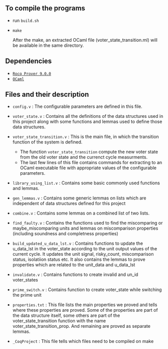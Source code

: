 ## To compile the programs
   
  - run `build.sh`
  - `make`
    
     After the make, an extracted OCaml file (voter_state_transition.ml) will be available in the same directory.
## Dependencies
  - [`Rocq Prover 9.0.0`](https://rocq-prover.org/)
  - [`OCaml`](https://ocaml.org/)

## Files and their description

  * `config.v`       : The configurable parameters are defined in this file.
  * `voter_state.v`  : Contains all the definitions of the data structures used in this project
                      along with some functions and lemmas used to define those data structures.
  
  * `voter_state_transition.v` : This is the main file, in which the transition function of the system is defined.
    - The function `voter_state_transition` compute the new voter state from the old voter state and the currenct cycle measurments.
    - The last few lines of this file contains commands for extracting to an OCaml executable file with appropriate values of the configurable parameters. 
  * `library_using_list.v` : Contains some basic commonly used functions and lemmas.
  * `gen_lemmas.v`    : Contains some generic lemmas on lists which are independent of data structures defined for this project
  * `combine.v`       : Contains some lemmas on a combined list of two lists.
  * `find_faulty.v`   : Contains the functions used to find the miscomparing or maybe_miscomparing units and lemmas 
                       on miscomparison properties (including soundness and completness properties)
  * `build_updated_u_data_lst.v` :
                        Contains functions to update the u_data_lst in the voter_state according to the unit output values of the current cycle.
                       It updates the unit signal, risky_count, miscomparison status, isolatiion status etc.
                       It also contains the lemmas to prove properties which are related to the unit_data and u_data_lst
  * `invalidate.v`     : Contains functions to create invalid and un_id voter_states
  * `prime_switch.v`   : Contains function to create voter_state while switching the prime unit  
  * `properties.txt`   : This file lists the main properties we proved and tells where these properties are proved. 
                        Some of the properties are part of the data structure itself, some others are part of the voter_state_transition function with 
                        the name voter_state_transition_prop. And remaining are proved as separate lemmas.
  * `_CoqProject`      : This file tells which files need to be compiled on make
  
  
